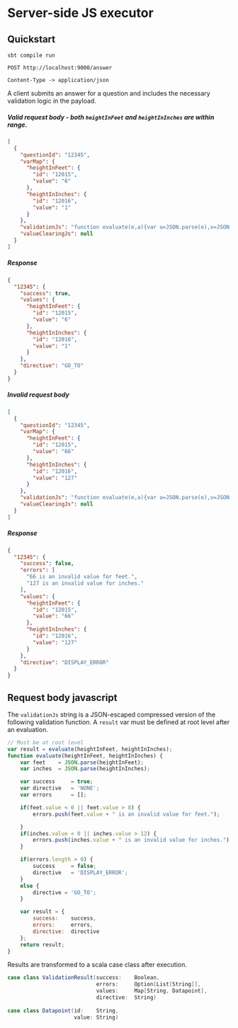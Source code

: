 # Server-side JS executor

## Quickstart

```
sbt compile run
```

```
POST http://localhost:9000/answer
```

```
Content-Type -> application/json
```

A client submits an answer for a question and includes the necessary validation logic in the payload.

##### Valid request body - both ```heightInFeet``` and ```heightInInches``` are within range.

```json
[
  {
    "questionId": "12345",
    "varMap": {
      "heightInFeet": {
        "id": "12015",
        "value": "6"
      },
      "heightInInches": {
        "id": "12016",
        "value": "1"
      }
    },
    "validationJs": "function evaluate(e,a){var u=JSON.parse(e),v=JSON.parse(a),l=!0,r=\"NONE\",s=[];return(u.value<0||u.value>8)&&s.push(u.value+\" is an invalid value for feet.\"),(v.value<0||v.value>12)&&s.push(v.value+\" is an invalid value for inches.\"),s.length>0?(l=!1,r=\"DISPLAY_ERROR\"):r=\"GO_TO\",{success:l,errors:s,directive:r}}var result=evaluate(heightInFeet,heightInInches);",
    "valueClearingJs": null
  }
]
```

##### Response

```json
{
  "12345": {
    "success": true,
    "values": {
      "heightInFeet": {
        "id": "12015",
        "value": "6"
      },
      "heightInInches": {
        "id": "12016",
        "value": "1"
      }
    },
    "directive": "GO_TO"
  }
}
```

##### Invalid request body

```json
[
  {
    "questionId": "12345",
    "varMap": {
      "heightInFeet": {
        "id": "12015",
        "value": "66"
      },
      "heightInInches": {
        "id": "12016",
        "value": "127"
      }
    },
    "validationJs": "function evaluate(e,a){var u=JSON.parse(e),v=JSON.parse(a),l=!0,r=\"NONE\",s=[];return(u.value<0||u.value>8)&&s.push(u.value+\" is an invalid value for feet.\"),(v.value<0||v.value>12)&&s.push(v.value+\" is an invalid value for inches.\"),s.length>0?(l=!1,r=\"DISPLAY_ERROR\"):r=\"GO_TO\",{success:l,errors:s,directive:r}}var result=evaluate(heightInFeet,heightInInches);",
    "valueClearingJs": null
  }
]
```

##### Response

```json
{
  "12345": {
    "success": false,
    "errors": [
      "66 is an invalid value for feet.",
      "127 is an invalid value for inches."
    ],
    "values": {
      "heightInFeet": {
        "id": "12015",
        "value": "66"
      },
      "heightInInches": {
        "id": "12016",
        "value": "127"
      }
    },
    "directive": "DISPLAY_ERROR"
  }
}
```

## Request body javascript

The ```validationJs``` string is a JSON-escaped compressed version of the following validation function. A ```result``` var must be defined at root level after an evaluation.

```javascript
// Must be at root level
var result = evaluate(heightInFeet, heightInInches);
function evaluate(heightInFeet, heightInInches) {
    var feet    = JSON.parse(heightInFeet);
    var inches  = JSON.parse(heightInInches);

    var success     = true;
    var directive   = 'NONE';
    var errors      = [];

    if(feet.value < 0 || feet.value > 8) {
        errors.push(feet.value + " is an invalid value for feet.");

    }
    if(inches.value < 0 || inches.value > 12) {
        errors.push(inches.value + " is an invalid value for inches.");
    }

    if(errors.length > 0) {
        success     = false;
        directive   = 'DISPLAY_ERROR';
    }
    else {
        directive = 'GO_TO';
    }

    var result = {
        success:    success,
        errors:     errors,
        directive:  directive
    };
    return result;
}
```

Results are transformed to a scala case class after execution.

```scala
case class ValidationResult(success:    Boolean,
                            errors:     Option[List[String]],
                            values:     Map[String, Datapoint],
                            directive:  String)
                            
case class Datapoint(id:    String,
                     value: String)
```